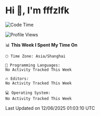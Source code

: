 # Hi 👋, I'm fffzlfk

<!--START_SECTION:waka-->
![Code Time](http://img.shields.io/badge/Code%20Time-1%2C307%20hrs%2031%20mins-blue)

![Profile Views](http://img.shields.io/badge/Profile%20Views-0-blue)

📊 **This Week I Spent My Time On** 

```text
🕑︎ Time Zone: Asia/Shanghai

💬 Programming Languages: 
No Activity Tracked This Week

🔥 Editors: 
No Activity Tracked This Week

💻 Operating System: 
No Activity Tracked This Week
```


 Last Updated on 12/06/2025 01:03:10 UTC
<!--END_SECTION:waka-->
